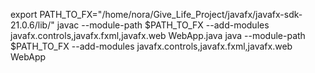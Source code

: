 export PATH_TO_FX="/home/nora/Give_Life_Project/javafx/javafx-sdk-21.0.6/lib/"
javac --module-path $PATH_TO_FX --add-modules javafx.controls,javafx.fxml,javafx.web WebApp.java
java --module-path $PATH_TO_FX --add-modules javafx.controls,javafx.fxml,javafx.web WebApp

